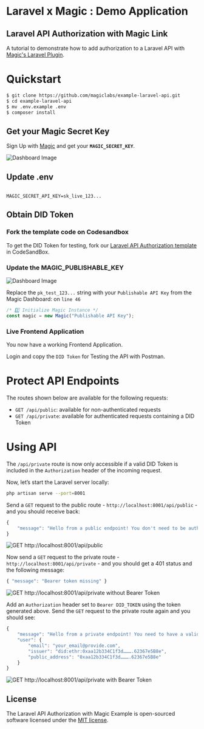 # Laravel x Magic : Demo Application

## Laravel API Authorization with Magic Link

A tutorial to demonstrate how to add authorization to a Laravel API with [Magic's Laravel Plugin](https://github.com/magiclabs/magic-laravel).

# Quickstart

```bash
$ git clone https://github.com/magiclabs/example-laravel-api.git
$ cd example-laravel-api
$ mv .env.example .env
$ composer install
```

## Get your Magic Secret Key

Sign Up with [Magic](https://dashboard.magic.link/signup) and get your **`MAGIC_SECRET_KEY`**.

![Dashboard Image](https://dev-to-uploads.s3.amazonaws.com/i/fnjqvscslu11ih87p94t.png)

## Update .env

```text

MAGIC_SECRET_API_KEY=sk_live_123...

```

## Obtain DID Token

### Fork the template code on Codesandbox

To get the DID Token for testing, fork our [Laravel API Authorization template](https://codesandbox.io/s/boring-fog-laravel-didt-x6b6x) in CodeSandBox.

### Update the MAGIC_PUBLISHABLE_KEY

![Dashboard Image](https://dev-to-uploads.s3.amazonaws.com/i/fnjqvscslu11ih87p94t.png)

Replace the `pk_test_123...` string with your `Publishable API Key` from the Magic Dashboard: on `line 46`

```javascript
/* 2️⃣ Initialize Magic Instance */
const magic = new Magic("Publishable API Key");
```

### Live Frontend Application

You now have a working Frontend Application.

Login and copy the `DID Token` for Testing the API with Postman.

# Protect API Endpoints

The routes shown below are available for the following requests:

-   `GET /api/public`: available for non-authenticated requests
-   `GET /api/private`: available for authenticated requests containing a DID Token

# Using API

The `/api/private` route is now only accessible if a valid DID Token is included in the `Authorization` header of the incoming request.

Now, let’s start the Laravel server locally:

```bash
php artisan serve --port=8001
```

Send a `GET` request to the public route - `http://localhost:8001/api/public` - and you should receive back:

```javascript
{
    "message": "Hello from a public endpoint! You don't need to be authenticated to see this."
}
```

![GET http://localhost:8001/api/public](https://dev-to-uploads.s3.amazonaws.com/i/hvoef2s6y09loe0dmdwc.png)

Now send a `GET` request to the private route - `http://localhost:8001/api/private` - and you should get a 401 status and the following message:

```javascript
{ "message": "Bearer token missing" }
```

![GET http://localhost:8001/api/private without Bearer Token](https://dev-to-uploads.s3.amazonaws.com/i/mv5euab219ql5g8z1xdl.png)

Add an `Authorization` header set to `Bearer DID_TOKEN` using the token generated above. Send the `GET` request to the private route again and you should see:

```javascript
{
    "message": "Hello from a private endpoint! You need to have a valid DID Token to see this.",
    "user": {
        "email": "your_email@provide.com",
        "issuer": "did:ethr:0xaa12b334C1f3d……….62367e5B8e",
        "public_address": "0xaa12b334C1f3d……….62367e5B8e"
    }
}
```

![GET http://localhost:8001/api/private with Bearer Token](https://dev-to-uploads.s3.amazonaws.com/i/vehxyrewsh22w5fasdan.png)

## License

The Laravel API Authorization with Magic Example is open-sourced software licensed under the [MIT license](https://opensource.org/licenses/MIT).
